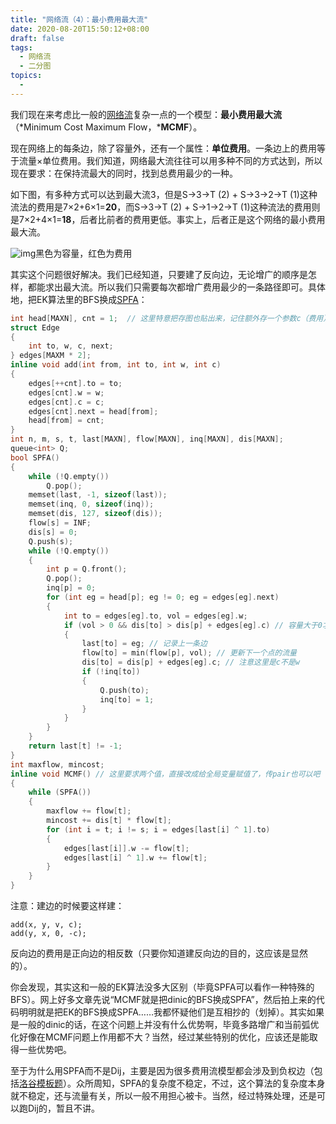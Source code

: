 ```yaml
---
title: "网络流（4）：最小费用最大流"
date: 2020-08-20T15:50:12+08:00
draft: false
tags:
  - 网络流
  - 二分图
topics:
  - 
---
```


我们现在来考虑比一般的[网络流]()复杂一点的一个模型：**最小费用最大流**（*Minimum Cost Maximum Flow，***MCMF**）。

现在网络上的每条边，除了容量外，还有一个属性：**单位费用**。一条边上的费用等于流量×单位费用。我们知道，网络最大流往往可以用多种不同的方式达到，所以现在要求：在保持流最大的同时，找到总费用最少的一种。

如下图，有多种方式可以达到最大流3，但是S->3->T (2) + S->3->2->T (1)这种流法的费用是7×2+6×1=**20**，而S->3->T (2) + S->1->2->T (1)这种流法的费用则是7×2+4×1=**18**，后者比前者的费用更低。事实上，后者正是这个网络的最小费用最大流。

![img](https://pic4.zhimg.com/80/v2-23488b6cd592f9e6d1889ddf420cfa15_1440w.jpg)黑色为容量，红色为费用

其实这个问题很好解决。我们已经知道，只要建了反向边，无论增广的顺序是怎样，都能求出最大流。所以我们只需要每次都增广费用最少的一条路径即可。具体地，把EK算法里的BFS换成[SPFA](https://zhuanlan.zhihu.com/p/96621396)：

```cpp
int head[MAXN], cnt = 1;  // 这里特意把存图也贴出来，记住额外存一个参数c（费用）
struct Edge
{
    int to, w, c, next;
} edges[MAXM * 2];
inline void add(int from, int to, int w, int c)
{
    edges[++cnt].to = to;
    edges[cnt].w = w;
    edges[cnt].c = c;
    edges[cnt].next = head[from];
    head[from] = cnt;
}
int n, m, s, t, last[MAXN], flow[MAXN], inq[MAXN], dis[MAXN];
queue<int> Q;
bool SPFA()
{
    while (!Q.empty())
        Q.pop();
    memset(last, -1, sizeof(last));
    memset(inq, 0, sizeof(inq));
    memset(dis, 127, sizeof(dis));
    flow[s] = INF;
    dis[s] = 0;
    Q.push(s);
    while (!Q.empty())
    {
        int p = Q.front();
        Q.pop();
        inq[p] = 0;
        for (int eg = head[p]; eg != 0; eg = edges[eg].next)
        {
            int to = edges[eg].to, vol = edges[eg].w;
            if (vol > 0 && dis[to] > dis[p] + edges[eg].c) // 容量大于0才增广
            {
                last[to] = eg; // 记录上一条边
                flow[to] = min(flow[p], vol); // 更新下一个点的流量
                dis[to] = dis[p] + edges[eg].c; // 注意这里是c不是w
                if (!inq[to])
                {
                    Q.push(to);
                    inq[to] = 1;
                }
            }
        }
    }
    return last[t] != -1;
}
int maxflow, mincost;
inline void MCMF() // 这里要求两个值，直接改成给全局变量赋值了，传pair也可以吧
{
    while (SPFA())
    {
        maxflow += flow[t];
        mincost += dis[t] * flow[t];
        for (int i = t; i != s; i = edges[last[i] ^ 1].to)
        {
            edges[last[i]].w -= flow[t];
            edges[last[i] ^ 1].w += flow[t];
        }
    }
}
```

注意：建边的时候要这样建：

```text
add(x, y, v, c);
add(y, x, 0, -c);
```

反向边的费用是正向边的相反数（只要你知道建反向边的目的，这应该是显然的）。

你会发现，其实这和一般的EK算法没多大区别（毕竟SPFA可以看作一种特殊的BFS）。网上好多文章先说“MCMF就是把dinic的BFS换成SPFA”，然后拍上来的代码明明就是把EK的BFS换成SPFA……我都怀疑他们是互相抄的（划掉）。其实如果是一般的dinic的话，在这个问题上并没有什么优势啊，毕竟多路增广和当前弧优化好像在MCMF问题上作用都不大？当然，经过某些特别的优化，应该还是能取得一些优势吧。

至于为什么用SPFA而不是Dij，主要是因为很多费用流模型都会涉及到负权边（包括[洛谷模板题](https://link.zhihu.com/?target=https%3A//www.luogu.com.cn/problem/P3381)）。众所周知，SPFA的复杂度不稳定，不过，这个算法的复杂度本身就不稳定，还与流量有关，所以一般不用担心被卡。当然，经过特殊处理，还是可以跑Dij的，暂且不讲。